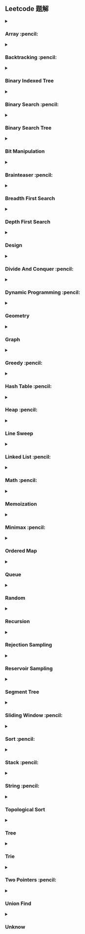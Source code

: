 ## Leetcode 题解

<details>
  <summary>
  <h3>Array :pencil:</h3>
  </summary>
  
  - [x] [1.两数之和](./1.两数之和.js)
  - [x] [4.寻找两个正序数组的中位数](./4.寻找两个正序数组的中位数.js)
  - [x] [11.盛最多水的容器](./11.盛最多水的容器.js)
  - [x] [15.三数之和](./15.三数之和.js)
  - [x] [16.最接近的三数之和](./16.最接近的三数之和.js)
  - [x] [18.四数之和](./18.四数之和.js)
  - [x] [27.移除元素](./27.移除元素.js)
  - [x] [31.下一个排列](./31.下一个排列.js)
  - [x] [33.搜索旋转排序数组](./33.搜索旋转排序数组.js)
  - [x] [34.在排序数组中查找元素的第一个和最后一个位置](./34.在排序数组中查找元素的第一个和最后一个位置.js)
  - [x] [35.搜索插入位置](./35.搜索插入位置.js)
  - [x] [39.组合总和](./39.组合总和.js)
  - [x] [40.组合总和-ii](./40.组合总和-ii.js)
  - [x] [41.缺失的第一个正数](./41.缺失的第一个正数.js)
  - [x] [42.接雨水](./42.接雨水.js)
  - [x] [45.跳跃游戏-ii](./45.跳跃游戏-ii.js)
  - [x] [48.旋转图像](./48.旋转图像.js)
  - [x] [53.最大子数组和](./53.最大子数组和.js)
  - [x] [54.螺旋矩阵](./54.螺旋矩阵.js)
  - [x] [55.跳跃游戏](./55.跳跃游戏.js)
  - [x] [56.合并区间](./56.合并区间.js)
  - [x] [59.螺旋矩阵-ii](./59.螺旋矩阵-ii.js)
  - [x] [66.加一](./66.加一.js)
</details>

<details>
  <summary>
  <h3>Backtracking :pencil:</h3>
  </summary>
  
  - [x] [10.正则表达式匹配](./10.正则表达式匹配.js)
  - [x] [17.电话号码的字母组合](./17.电话号码的字母组合.js)
  - [x] [22.括号生成](./22.括号生成.js)
  - [x] [39.组合总和](./39.组合总和.js)
  - [x] [40.组合总和-ii](./40.组合总和-ii.js)
  - [x] [44.通配符匹配](./44.通配符匹配.js)
  - [x] [46.全排列](./46.全排列.js)
  - [x] [47.全排列-ii](./47.全排列-ii.js)
</details>

<details>
  <summary>
  <h3>Binary Indexed Tree</h3>
  </summary>
  
</details>

<details>
  <summary>
  <h3>Binary Search :pencil:</h3>
  </summary>

  - [x] [4.寻找两个正序数组的中位数](./4.寻找两个正序数组的中位数.js)
  - [x] [33.搜索旋转排序数组](./33.搜索旋转排序数组.js)
  - [x] [34.在排序数组中查找元素的第一个和最后一个位置](./34.在排序数组中查找元素的第一个和最后一个位置.js)
  - [x] [35.搜索插入位置](./35.搜索插入位置.js)
</details>

<details>
  <summary>
  <h3>Binary Search Tree</h3>
  </summary>
  
</details>

<details>
  <summary>
  <h3>Bit Manipulation</h3>
  </summary>
  
</details>

<details>
  <summary>
  <h3>Brainteaser :pencil:</h3>
  </summary>
  
  - [x] [292.nim-游戏](./292.nim-游戏.js)
  - [x] [319.灯泡开关](./319.灯泡开关.js)
  - [x] [1103.分糖果-ii](./1103.分糖果-ii.js)
</details>

<details>
  <summary>
  <h3>Breadth First Search</h3>
  </summary>
  
</details>

<details>
  <summary>
  <h3>Depth First Search</h3>
  </summary>
  
</details>

<details>
  <summary>
  <h3>Design</h3>
  </summary>
  
</details>

<details>
  <summary>
  <h3>Divide And Conquer :pencil:</h3>
  </summary>
  
  - [x] [4.寻找两个正序数组的中位数](./4.寻找两个正序数组的中位数.js)
  - [x] [23.合并 k 个升序链表](./23.合并k个升序链表.js)
  - [x] [53.最大子数组和](./53.最大子数组和.js)
</details>

<details>
  <summary>
  <h3>Dynamic Programming :pencil:</h3>
  </summary>
  
  - [x] [5.最长回文子串](./5.最长回文子串.js)
  - [x] [10.正则表达式匹配](./10.正则表达式匹配.js)
  - [x] [44.通配符匹配](./44.通配符匹配.js)
  - [x] [53.最大子数组和](./53.最大子数组和.js)
</details>

<details>
  <summary>
  <h3>Geometry</h3>
  </summary>
  
</details>

<details>
  <summary>
  <h3>Graph</h3>
  </summary>
  
</details>

<details>
  <summary>
  <h3>Greedy :pencil:</h3>
  </summary>
  
  - [x] [44.通配符匹配](./44.通配符匹配.js)
  - [x] [45.跳跃游戏-ii](./45.跳跃游戏-ii.js)
  - [x] [55.跳跃游戏](./55.跳跃游戏.js)
</details>

<details>
  <summary>
  <h3>Hash Table :pencil:</h3>
  </summary>
  
- [x] [1.两数之和](./1.两数之和.js)
- [x] [3.无重复字符的最长子串](./3.无重复字符的最长子串.js)
- [x] [18.四数之和](./18.四数之和.js)
- [x] [36.有效的数独](./36.有效的数独.js)
- [x] [49.字母异位词分组](./49.字母异位词分组.js)
</details>

<details>
  <summary>
  <h3>Heap :pencil:</h3>
  </summary>
  
- [x] [23.合并 k 个升序链表](./23.合并k个升序链表.js)
</details>

<details>
  <summary>
  <h3>Line Sweep</h3>
  </summary>
  
</details>

<details>
  <summary>
  <h3>Linked List :pencil:</h3>
  </summary>

  - [x] [2.两数相加](./2.两数相加.js)
  - [x] [19.删除链表的倒数第-n-个结点](./19.删除链表的倒数第-n-个结点.js)
  - [x] [21.合并两个有序链表](./21.合并两个有序链表.js)
  - [x] [23.合并 k 个升序链表](./23.合并k个升序链表.js)
  - [x] [24.两两交换链表中的节点](./24.两两交换链表中的节点.js)
  - [x] [203.移除链表元素](./203.移除链表元素.js)
  - [x] [206.反转链表](./206.反转链表.js)
</details>

<details>
  <summary>
  <h3>Math :pencil:</h3>
  </summary>
  
- [x] [2.两数相加](./2.两数相加.js)
- [x] [7.整数反转](./7.整数反转.js)
- [x] [8.字符串转换整数 (atoi)](./8.字符串转换整数-atoi.js)
- [x] [9.回文数](./9.回文数.js)
- [x] [12.整数转罗马数字](./12.整数转罗马数字.js)
- [x] [13.罗马数字转整数](./13.罗马数字转整数.js)
- [x] [319.灯泡开关](./319.灯泡开关.js)
</details>

<details>
  <summary>
  <h3>Memoization</h3>
  </summary>
  
</details>

<details>
  <summary>
  <h3>Minimax :pencil:</h3>
  </summary>
  
  - [x] [292.nim-游戏](./292.nim-游戏.js)
</details>

<details>
  <summary>
  <h3>Ordered Map</h3>
  </summary>
  
</details>

<details>
  <summary>
  <h3>Queue</h3>
  </summary>
  
</details>

<details>
  <summary>
  <h3>Random</h3>
  </summary>
  
</details>

<details>
  <summary>
  <h3>Recursion</h3>
  </summary>
  
</details>

<details>
  <summary>
  <h3>Rejection Sampling</h3>
  </summary>
  
</details>

<details>
  <summary>
  <h3>Reservoir Sampling</h3>
  </summary>
  
</details>

<details>
  <summary>
  <h3>Segment Tree</h3>
  </summary>
  
</details>

<details>
  <summary>
  <h3>Sliding Window :pencil:</h3>
  </summary>
  
  - [x] [3.无重复字符的最长子串](./3.无重复字符的最长子串.js)
</details>

<details>
  <summary>
  <h3>Sort :pencil:</h3>
  </summary>

  - [x] [56.合并区间](./56.合并区间.js)
</details>

<details>
  <summary>
  <h3>Stack :pencil:</h3>
  </summary>
  
  - [x] [20.有效的括号](./20.有效的括号.js)
  - [x] [42.接雨水](./42.接雨水.js)
</details>

<details>
  <summary>
  <h3>String :pencil:</h3>
  </summary>
  
  - [x] [3.无重复字符的最长子串](./3.无重复字符的最长子串.js)
  - [x] [5.最长回文子串](./5.最长回文子串.js)
  - [x] [6.Z 字形变换](./6.z-字形变换.js)
  - [x] [8.字符串转换整数 (atoi)](./8.字符串转换整数-atoi.js)
  - [x] [10.正则表达式匹配](./10.正则表达式匹配.js)
  - [x] [12.整数转罗马数字](./12.整数转罗马数字.js)
  - [x] [13.罗马数字转整数](./13.罗马数字转整数.js)
  - [x] [14.最长公共前缀](./14.最长公共前缀.js)
  - [x] [17.电话号码的字母组合](./17.电话号码的字母组合.js)
  - [x] [20.有效的括号](./20.有效的括号.js)
  - [x] [22.括号生成](./22.括号生成.js)
  - [x] [28.实现-str-str](./28.实现-str-str.js)
  - [x] [38.外观数列](./38.外观数列.js)
  - [x] [44.通配符匹配](./44.通配符匹配.js)
  - [x] [49.字母异位词分组](./49.字母异位词分组.js)
  - [x] [58.最后一个单词的长度](./58.最后一个单词的长度.js)
  - [x] [415.字符串相加](./415.字符串相加.js)
</details>

<details>
  <summary>
  <h3>Topological Sort</h3>
  </summary>
  
</details>

<details>
  <summary>
  <h3>Tree</h3>
  </summary>
  
</details>

<details>
  <summary>
  <h3>Trie</h3>
  </summary>
  
</details>

<details>
  <summary>
  <h3>Two Pointers :pencil:</h3>
  </summary>
  
  - [x] [3.无重复字符的最长子串](./3.无重复字符的最长子串.js)
  - [x] [11.盛最多水的容器](./11.盛最多水的容器.js)
  - [x] [15.三数之和](./15.三数之和.js)
  - [x] [16.最接近的三数之和](./16.最接近的三数之和.js)
  - [x] [18.四数之和](./18.四数之和.js)
  - [x] [19.删除链表的倒数第-n-个结点](./19.删除链表的倒数第-n-个结点.js)
  - [x] [27.移除元素](./27.移除元素.js)
  - [x] [28.实现-str-str](./28.实现-str-str.js)
  - [x] [42.接雨水](./42.接雨水.js)
</details>

<details>
  <summary>
  <h3>Union Find</h3>
  </summary>
  
</details>

<details>
  <summary>
  <h3>Unknow</h3>
  </summary>
  
</details>
